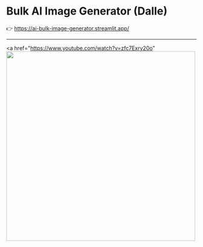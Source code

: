 # Bulk AI Image Generator (Dalle)

👉 https://ai-bulk-image-generator.streamlit.app/

---

<a href="https://www.youtube.com/watch?v=zfc7Exry20o"
<img src="https://img.youtube.com/vi/zfc7Exry20o/maxresdefault.jpg" width="500px"></a>

